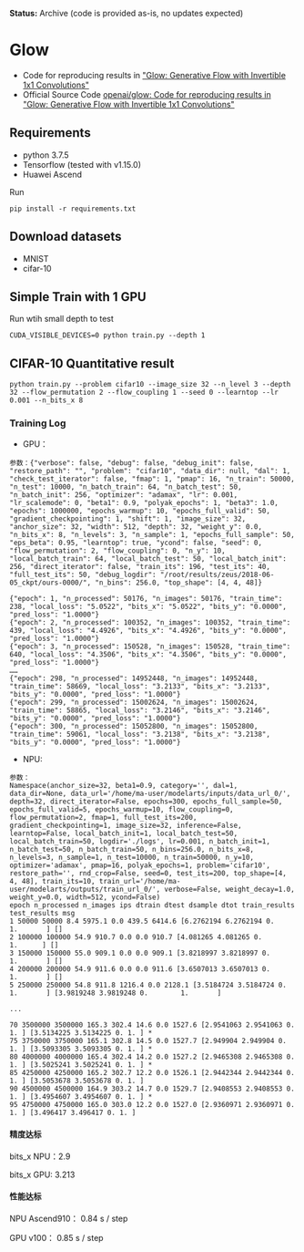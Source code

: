 **Status:** Archive (code is provided as-is, no updates expected)

# Glow

- Code for reproducing results in ["Glow: Generative Flow with Invertible 1x1 Convolutions"](https://d4mucfpksywv.cloudfront.net/research-covers/glow/paper/glow.pdf)
- Official Source Code [openai/glow: Code for reproducing results in "Glow: Generative Flow with Invertible 1x1 Convolutions"](https://github.com/openai/glow)

## Requirements

 - python 3.7.5
 - Tensorflow (tested with v1.15.0)
 - Huawei Ascend

Run
```
pip install -r requirements.txt
```

## Download datasets
- MNIST
- cifar-10


## Simple Train with 1 GPU

Run wtih small depth to test
```
CUDA_VISIBLE_DEVICES=0 python train.py --depth 1
```


## CIFAR-10 Quantitative result

```
python train.py --problem cifar10 --image_size 32 --n_level 3 --depth 32 --flow_permutation 2 --flow_coupling 1 --seed 0 --learntop --lr 0.001 --n_bits_x 8
```

### Training Log


- GPU：
````
参数：{"verbose": false, "debug": false, "debug_init": false, "restore_path": "", "problem": "cifar10", "data_dir": null, "dal": 1, "check_test_iterator": false, "fmap": 1, "pmap": 16, "n_train": 50000, "n_test": 10000, "n_batch_train": 64, "n_batch_test": 50, "n_batch_init": 256, "optimizer": "adamax", "lr": 0.001, "lr_scalemode": 0, "beta1": 0.9, "polyak_epochs": 1, "beta3": 1.0, "epochs": 1000000, "epochs_warmup": 10, "epochs_full_valid": 50, "gradient_checkpointing": 1, "shift": 1, "image_size": 32, "anchor_size": 32, "width": 512, "depth": 32, "weight_y": 0.0, "n_bits_x": 8, "n_levels": 3, "n_sample": 1, "epochs_full_sample": 50, "eps_beta": 0.95, "learntop": true, "ycond": false, "seed": 0, "flow_permutation": 2, "flow_coupling": 0, "n_y": 10, "local_batch_train": 64, "local_batch_test": 50, "local_batch_init": 256, "direct_iterator": false, "train_its": 196, "test_its": 40, "full_test_its": 50, "debug_logdir": "/root/results/zeus/2018-06-05_ckpt/ours-0000/", "n_bins": 256.0, "top_shape": [4, 4, 48]}

{"epoch": 1, "n_processed": 50176, "n_images": 50176, "train_time": 238, "local_loss": "5.0522", "bits_x": "5.0522", "bits_y": "0.0000", "pred_loss": "1.0000"}
{"epoch": 2, "n_processed": 100352, "n_images": 100352, "train_time": 439, "local_loss": "4.4926", "bits_x": "4.4926", "bits_y": "0.0000", "pred_loss": "1.0000"}
{"epoch": 3, "n_processed": 150528, "n_images": 150528, "train_time": 640, "local_loss": "4.3506", "bits_x": "4.3506", "bits_y": "0.0000", "pred_loss": "1.0000"}
……
{"epoch": 298, "n_processed": 14952448, "n_images": 14952448, "train_time": 58669, "local_loss": "3.2133", "bits_x": "3.2133", "bits_y": "0.0000", "pred_loss": "1.0000"}
{"epoch": 299, "n_processed": 15002624, "n_images": 15002624, "train_time": 58865, "local_loss": "3.2146", "bits_x": "3.2146", "bits_y": "0.0000", "pred_loss": "1.0000"}
{"epoch": 300, "n_processed": 15052800, "n_images": 15052800, "train_time": 59061, "local_loss": "3.2138", "bits_x": "3.2138", "bits_y": "0.0000", "pred_loss": "1.0000"}

````
- NPU:
````
参数：
Namespace(anchor_size=32, beta1=0.9, category='', dal=1, data_dir=None, data_url='/home/ma-user/modelarts/inputs/data_url_0/', depth=32, direct_iterator=False, epochs=300, epochs_full_sample=50, epochs_full_valid=5, epochs_warmup=10, flow_coupling=0, flow_permutation=2, fmap=1, full_test_its=200, gradient_checkpointing=1, image_size=32, inference=False, learntop=False, local_batch_init=1, local_batch_test=50, local_batch_train=50, logdir='./logs', lr=0.001, n_batch_init=1, n_batch_test=50, n_batch_train=50, n_bins=256.0, n_bits_x=8, n_levels=3, n_sample=1, n_test=10000, n_train=50000, n_y=10, optimizer='adamax', pmap=16, polyak_epochs=1, problem='cifar10', restore_path='', rnd_crop=False, seed=0, test_its=200, top_shape=[4, 4, 48], train_its=10, train_url='/home/ma-user/modelarts/outputs/train_url_0/', verbose=False, weight_decay=1.0, weight_y=0.0, width=512, ycond=False)
epoch n_processed n_images ips dtrain dtest dsample dtot train_results test_results msg
1 50000 50000 8.4 5975.1 0.0 439.5 6414.6 [6.2762194 6.2762194 0.        1.       ] [] 
2 100000 100000 54.9 910.7 0.0 0.0 910.7 [4.081265 4.081265 0.       1.      ] [] 
3 150000 150000 55.0 909.1 0.0 0.0 909.1 [3.8218997 3.8218997 0.        1.       ] [] 
4 200000 200000 54.9 911.6 0.0 0.0 911.6 [3.6507013 3.6507013 0.        1.       ] [] 
5 250000 250000 54.8 911.8 1216.4 0.0 2128.1 [3.5184724 3.5184724 0.        1.       ] [3.9819248 3.9819248 0.        1.       ]

...

70 3500000 3500000 165.3 302.4 14.6 0.0 1527.6 [2.9541063 2.9541063 0. 1. ] [3.5134225 3.5134225 0. 1. ] *
75 3750000 3750000 165.1 302.8 14.5 0.0 1527.7 [2.949904 2.949904 0. 1. ] [3.5093305 3.5093305 0. 1. ] *
80 4000000 4000000 165.4 302.4 14.2 0.0 1527.2 [2.9465308 2.9465308 0. 1. ] [3.5025241 3.5025241 0. 1. ] *
85 4250000 4250000 165.2 302.7 12.2 0.0 1526.1 [2.9442344 2.9442344 0. 1. ] [3.5053678 3.5053678 0. 1. ]
90 4500000 4500000 164.9 303.2 14.7 0.0 1529.7 [2.9408553 2.9408553 0. 1. ] [3.4954607 3.4954607 0. 1. ] *
95 4750000 4750000 165.0 303.0 12.2 0.0 1527.0 [2.9360971 2.9360971 0. 1. ] [3.496417 3.496417 0. 1. ]

````

#### 精度达标

bits_x NPU：2.9

bits_x GPU: 3.213

#### 性能达标

NPU Ascend910： 0.84 s / step

GPU v100： 0.85 s / step


